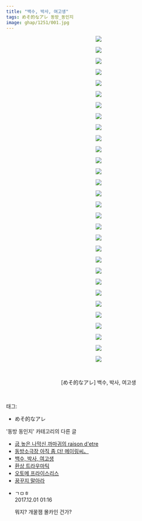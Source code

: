 ```yaml
---
title: "백수, 박사, 여고생"
tags: めそ的なアレ 동방_동인지
image: ghap/1251/001.jpg
---
```

<div class="article">
<p style="text-align: center; clear: none; float: none;"><img src="{{ site.nasurl }}/ghap/1251/001.jpg"/></p>
<p style="text-align: center; clear: none; float: none;"><img src="{{ site.nasurl }}/ghap/1251/002.jpg"/></p>
<p style="text-align: center; clear: none; float: none;"><img src="{{ site.nasurl }}/ghap/1251/003.jpg"/></p>
<p style="text-align: center; clear: none; float: none;"><img src="{{ site.nasurl }}/ghap/1251/004.jpg"/></p>
<p style="text-align: center; clear: none; float: none;"><img src="{{ site.nasurl }}/ghap/1251/005.jpg"/></p>
<p style="text-align: center; clear: none; float: none;"><img src="{{ site.nasurl }}/ghap/1251/006.jpg"/></p>
<p style="text-align: center; clear: none; float: none;"><img src="{{ site.nasurl }}/ghap/1251/007.jpg"/></p>
<p style="text-align: center; clear: none; float: none;"><img src="{{ site.nasurl }}/ghap/1251/008.jpg"/></p>
<p style="text-align: center; clear: none; float: none;"><img src="{{ site.nasurl }}/ghap/1251/009.jpg"/></p>
<p style="text-align: center; clear: none; float: none;"><img src="{{ site.nasurl }}/ghap/1251/010.jpg"/></p>
<p style="text-align: center; clear: none; float: none;"><img src="{{ site.nasurl }}/ghap/1251/011.jpg"/></p>
<p style="text-align: center; clear: none; float: none;"><img src="{{ site.nasurl }}/ghap/1251/012.jpg"/></p>
<p style="text-align: center; clear: none; float: none;"><img src="{{ site.nasurl }}/ghap/1251/013.jpg"/></p>
<p style="text-align: center; clear: none; float: none;"><img src="{{ site.nasurl }}/ghap/1251/014.jpg"/></p>
<p style="text-align: center; clear: none; float: none;"><img src="{{ site.nasurl }}/ghap/1251/015.jpg"/></p>
<p style="text-align: center; clear: none; float: none;"><img src="{{ site.nasurl }}/ghap/1251/016.jpg"/></p>
<p style="text-align: center; clear: none; float: none;"><img src="{{ site.nasurl }}/ghap/1251/017.jpg"/></p>
<p style="text-align: center; clear: none; float: none;"><img src="{{ site.nasurl }}/ghap/1251/018.jpg"/></p>
<p style="text-align: center; clear: none; float: none;"><img src="{{ site.nasurl }}/ghap/1251/019.jpg"/></p>
<p style="text-align: center; clear: none; float: none;"><img src="{{ site.nasurl }}/ghap/1251/020.jpg"/></p>
<p style="text-align: center; clear: none; float: none;"><img src="{{ site.nasurl }}/ghap/1251/021.jpg"/></p>
<p style="text-align: center; clear: none; float: none;"><img src="{{ site.nasurl }}/ghap/1251/022.jpg"/></p>
<p style="text-align: center; clear: none; float: none;"><img src="{{ site.nasurl }}/ghap/1251/023.jpg"/></p>
<p style="text-align: center; clear: none; float: none;"><img src="{{ site.nasurl }}/ghap/1251/024.jpg"/></p>
<p style="text-align: center; clear: none; float: none;"><img src="{{ site.nasurl }}/ghap/1251/025.jpg"/></p>
<p style="text-align: center; clear: none; float: none;"><img src="{{ site.nasurl }}/ghap/1251/026.jpg"/></p>
<p style="text-align: center; clear: none; float: none;"><img src="{{ site.nasurl }}/ghap/1251/027.jpg"/></p>
<p style="text-align: center; clear: none; float: none;"><img src="{{ site.nasurl }}/ghap/1251/028.jpg"/></p>
<p style="text-align: center; clear: none; float: none;"><img src="{{ site.nasurl }}/ghap/1251/029.jpg"/></p>
<p style="text-align: center; clear: none; float: none;"><img src="{{ site.nasurl }}/ghap/1251/030.jpg"/></p>
<p style="text-align: center; clear: none; float: none;"><br/></p>
<p style="text-align: center; clear: none; float: none;">[めそ的なアレ] 백수, 박사, 여고생</p>
<p><br/></p>
</div><div class="tagTrail">
<p>태그: </p>
<ul>
<li>めそ的なアレ</li>
</ul>
</div><div class="another">
<p>'동방 동인지' 카테고리의 다른 글</p>
<ul>
<li><a href="/2016-07-31-ghap_1253">굽 높은 나막신 까마귀의 raison d'etre</a></li>
<li><a href="/2016-07-31-ghap_1252">동방소극장 아직 좀 더! 메이링씨。</a></li>
<li><a href="/2016-07-31-ghap_1251">백수, 박사, 여고생</a></li>
<li><a href="/2016-07-31-ghap_1250">환상 트라우마틱</a></li>
<li><a href="/2016-07-30-ghap_1248">오토메 프라이스리스</a></li>
<li><a href="/2016-07-30-ghap_1247">꿈꾸지 말아라</a></li>
</ul>
</div><div class="cb_module cb_fluid">
<div class="cb_wrt cb_profile">
<div class="comment">
<ul>
<li class="cb_thumb_off" id="comment15141861">
<div class="cb_comment_area">
<div class="cb_info_area">
<div class="cb_section">
<span class="cb_nick_name">ㄱㅁㅎ</span>
</div>
<div class="cb_section">
<span class="cb_date">2017.12.01 01:16 </span>
</div>
</div>
<div class="cb_dsc_comment">
<p class="cb_dsc">
											뭐지? 개꿀잼 몰카인 건가?
										</p>
</div>
</div></li>
</ul>
</div>
</div><!-- commentList close -->
</div>